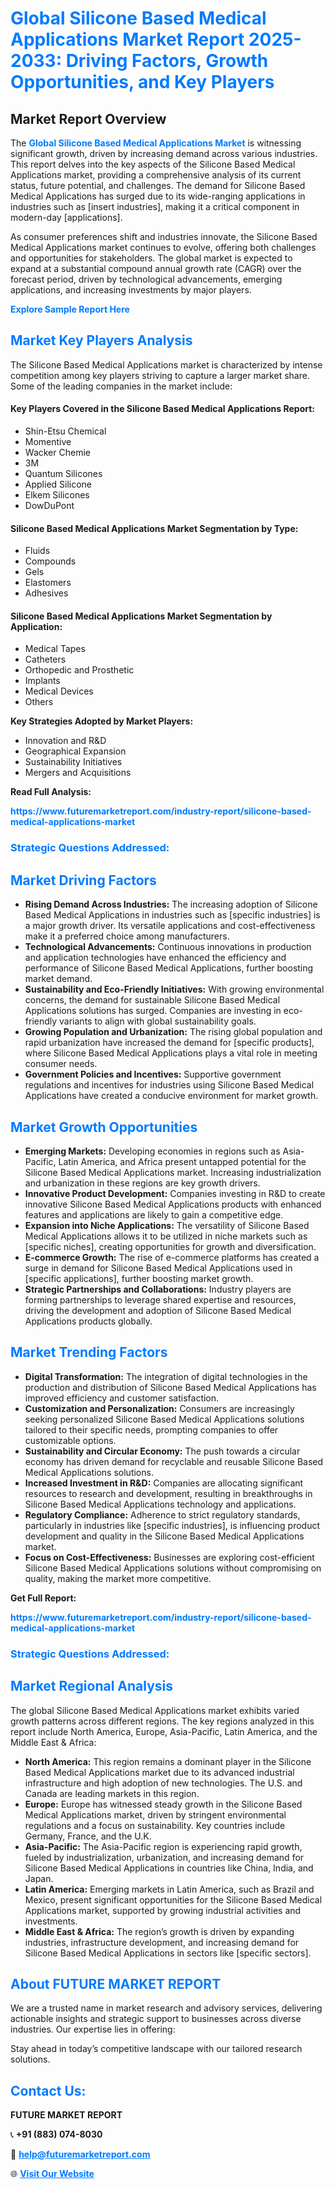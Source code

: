 <h1 style="color: #007BFF;">Global Silicone Based Medical Applications Market Report 2025-2033: Driving Factors, Growth Opportunities, and Key Players</h1>

<section id="overview">
<h2>Market Report Overview</h2>
<p>The <a href="https://www.futuremarketreport.com/industry-report/silicone-based-medical-applications-market" style="color: #007BFF; text-decoration: none;"><strong>Global Silicone Based Medical Applications Market</strong></a> is witnessing significant growth, driven by increasing demand across various industries. This report delves into the key aspects of the Silicone Based Medical Applications market, providing a comprehensive analysis of its current status, future potential, and challenges. The demand for Silicone Based Medical Applications has surged due to its wide-ranging applications in industries such as [insert industries], making it a critical component in modern-day [applications].</p>
<p>As consumer preferences shift and industries innovate, the Silicone Based Medical Applications market continues to evolve, offering both challenges and opportunities for stakeholders. The global market is expected to expand at a substantial compound annual growth rate (CAGR) over the forecast period, driven by technological advancements, emerging applications, and increasing investments by major players.</p>
</section>

<section id="overview">
<p><a href="https://www.futuremarketreport.com/request-sample/reportId=77309" style="color: #007BFF; text-decoration: none;"><strong>Explore Sample Report Here</strong></a></p>
</section>

<section id="key-players">
<h2 style="color: #007BFF;">Market Key Players Analysis</h2>
<p>The Silicone Based Medical Applications market is characterized by intense competition among key players striving to capture a larger market share. Some of the leading companies in the market include:</p>
<h4>Key Players Covered in the Silicone Based Medical Applications Report:</h4>
<ul><li>Shin-Etsu Chemical</li><li>Momentive</li><li>Wacker Chemie</li><li>3M</li><li>Quantum Silicones</li><li>Applied Silicone</li><li>Elkem Silicones</li><li>DowDuPont</li></ul>
<h4>Silicone Based Medical Applications Market Segmentation by Type:</h4>
<ul><li>Fluids</li><li>Compounds</li><li>Gels</li><li>Elastomers</li><li>Adhesives</li></ul>

<h4>Silicone Based Medical Applications Market Segmentation by Application:</h4>
<ul><li>Medical Tapes</li><li>Catheters</li><li>Orthopedic and Prosthetic</li><li>Implants</li><li>Medical Devices</li><li>Others</li></ul>
<p><strong>Key Strategies Adopted by Market Players:</strong></p>
<ul>
<li>Innovation and R&D</li>
<li>Geographical Expansion</li>
<li>Sustainability Initiatives</li>
<li>Mergers and Acquisitions</li>
</ul>
</section>

<section>
<p><strong>Read Full Analysis: </strong></p><a href="https://www.futuremarketreport.com/industry-report/silicone-based-medical-applications-market" style="color: #007BFF; text-decoration: none;"><strong>https://www.futuremarketreport.com/industry-report/silicone-based-medical-applications-market</strong></a>
<h3 style="color: #007BFF;">Strategic Questions Addressed:</h3>
</section>

<section id="driving-factors">
<h2 style="color: #007BFF;">Market Driving Factors</h2>
<ul>
<li><strong>Rising Demand Across Industries:</strong> The increasing adoption of Silicone Based Medical Applications in industries such as [specific industries] is a major growth driver. Its versatile applications and cost-effectiveness make it a preferred choice among manufacturers.</li>
<li><strong>Technological Advancements:</strong> Continuous innovations in production and application technologies have enhanced the efficiency and performance of Silicone Based Medical Applications, further boosting market demand.</li>
<li><strong>Sustainability and Eco-Friendly Initiatives:</strong> With growing environmental concerns, the demand for sustainable Silicone Based Medical Applications solutions has surged. Companies are investing in eco-friendly variants to align with global sustainability goals.</li>
<li><strong>Growing Population and Urbanization:</strong> The rising global population and rapid urbanization have increased the demand for [specific products], where Silicone Based Medical Applications plays a vital role in meeting consumer needs.</li>
<li><strong>Government Policies and Incentives:</strong> Supportive government regulations and incentives for industries using Silicone Based Medical Applications have created a conducive environment for market growth.</li>
</ul>
</section>

<section id="growth-opportunities">
<h2 style="color: #007BFF;">Market Growth Opportunities</h2>
<ul>
<li><strong>Emerging Markets:</strong> Developing economies in regions such as Asia-Pacific, Latin America, and Africa present untapped potential for the Silicone Based Medical Applications market. Increasing industrialization and urbanization in these regions are key growth drivers.</li>
<li><strong>Innovative Product Development:</strong> Companies investing in R&D to create innovative Silicone Based Medical Applications products with enhanced features and applications are likely to gain a competitive edge.</li>
<li><strong>Expansion into Niche Applications:</strong> The versatility of Silicone Based Medical Applications allows it to be utilized in niche markets such as [specific niches], creating opportunities for growth and diversification.</li>
<li><strong>E-commerce Growth:</strong> The rise of e-commerce platforms has created a surge in demand for Silicone Based Medical Applications used in [specific applications], further boosting market growth.</li>
<li><strong>Strategic Partnerships and Collaborations:</strong> Industry players are forming partnerships to leverage shared expertise and resources, driving the development and adoption of Silicone Based Medical Applications products globally.</li>
</ul>
</section>

<section id="trending-factors">
<h2 style="color: #007BFF;">Market Trending Factors</h2>
<ul>
<li><strong>Digital Transformation:</strong> The integration of digital technologies in the production and distribution of Silicone Based Medical Applications has improved efficiency and customer satisfaction.</li>
<li><strong>Customization and Personalization:</strong> Consumers are increasingly seeking personalized Silicone Based Medical Applications solutions tailored to their specific needs, prompting companies to offer customizable options.</li>
<li><strong>Sustainability and Circular Economy:</strong> The push towards a circular economy has driven demand for recyclable and reusable Silicone Based Medical Applications solutions.</li>
<li><strong>Increased Investment in R&D:</strong> Companies are allocating significant resources to research and development, resulting in breakthroughs in Silicone Based Medical Applications technology and applications.</li>
<li><strong>Regulatory Compliance:</strong> Adherence to strict regulatory standards, particularly in industries like [specific industries], is influencing product development and quality in the Silicone Based Medical Applications market.</li>
<li><strong>Focus on Cost-Effectiveness:</strong> Businesses are exploring cost-efficient Silicone Based Medical Applications solutions without compromising on quality, making the market more competitive.</li>
</ul>
</section>

<section>
<p><strong>Get Full Report: </strong></p><a href="https://www.futuremarketreport.com/industry-report/silicone-based-medical-applications-market" style="color: #007BFF; text-decoration: none;"><strong>https://www.futuremarketreport.com/industry-report/silicone-based-medical-applications-market</strong></a>
<h3 style="color: #007BFF;">Strategic Questions Addressed:</h3>
</section>


<section id="regional-analysis">
<h2 style="color: #007BFF;">Market Regional Analysis</h2>
<p>The global Silicone Based Medical Applications market exhibits varied growth patterns across different regions. The key regions analyzed in this report include North America, Europe, Asia-Pacific, Latin America, and the Middle East & Africa:</p>
<ul>
<li><strong>North America:</strong> This region remains a dominant player in the Silicone Based Medical Applications market due to its advanced industrial infrastructure and high adoption of new technologies. The U.S. and Canada are leading markets in this region.</li>
<li><strong>Europe:</strong> Europe has witnessed steady growth in the Silicone Based Medical Applications market, driven by stringent environmental regulations and a focus on sustainability. Key countries include Germany, France, and the U.K.</li>
<li><strong>Asia-Pacific:</strong> The Asia-Pacific region is experiencing rapid growth, fueled by industrialization, urbanization, and increasing demand for Silicone Based Medical Applications in countries like China, India, and Japan.</li>
<li><strong>Latin America:</strong> Emerging markets in Latin America, such as Brazil and Mexico, present significant opportunities for the Silicone Based Medical Applications market, supported by growing industrial activities and investments.</li>
<li><strong>Middle East & Africa:</strong> The region’s growth is driven by expanding industries, infrastructure development, and increasing demand for Silicone Based Medical Applications in sectors like [specific sectors].</li>
</ul>
</section>

<footer>
<h2 style="color: #007BFF;">About FUTURE MARKET REPORT</h2>
<p>We are a trusted name in market research and advisory services, delivering actionable insights and strategic support to businesses across diverse industries. Our expertise lies in offering:</p>

<p>Stay ahead in today’s competitive landscape with our tailored research solutions.</p>

<h2 style="color: #007BFF;">Contact Us:</h2>
<p><strong>FUTURE MARKET REPORT</strong></p>
<p>📞 <strong>+91 (883) 074-8030</strong></p>
<p>📧 <strong><a href="mailto:help@futuremarketreport.com" style="color: #007BFF;">help@futuremarketreport.com</a></strong></p>
<p>🌐 <strong><a href="https://www.futuremarketreport.com/" style="color: #007BFF;">Visit Our Website</a></strong></p>
</footer>